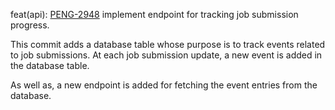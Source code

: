 feat(api): [PENG-2948](https://sharing.clickup.com/t/h/c/18022949/PENG-2948/TURN7SDQ9GBJ28C) implement endpoint for tracking job submission progress.

This commit adds a database table whose purpose is to track events related to job submissions. At each job submission update, a new event is added in the database table.

As well as, a new endpoint is added for fetching the event entries from the database.
